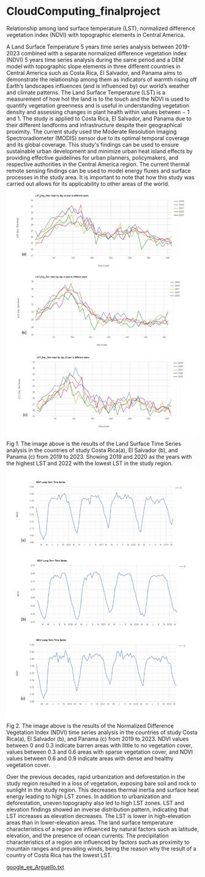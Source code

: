 # CloudComputing_finalproject
Relationship among land surface temperature (LST), normalized difference vegetation index (NDVI) with topographic elements in Central America.

A Land Surface Temperature 5 years time series analysis between 2019-2023 combined with a separate normalized difference vegetation index (NDVI) 5 years time series analysis during the same period and a DEM model with topographic slope elements in three different countries in Central America such as Costa Rica, El Salvador, and Panama aims to demonstrate the relationship among them as indicators of warmth rising off Earth’s landscapes influences (and is influenced by) our world’s weather and climate patterns. 
The Land Surface Temperature (LST) is a measurement of how hot the land is to the touch and the NDVI is used to quantify vegetation greenness and is useful in understanding vegetation density and assessing changes in plant health within values between − 1 and 1.
The study is applied to Costa Rica, El Salvador, and Panama due to their different landforms and infrastructure despite their geographical proximity. The current study used the Moderate Resolution Imaging Spectroradiometer (MODIS) sensor due to its optimal temporal coverage and its global coverage.
This study's findings can be used to ensure sustainable urban development and minimize urban heat island effects by providing effective guidelines for urban planners, policymakers, and respective authorities in the Central America region. The current thermal remote sensing findings can be used to model energy fluxes and surface processes in the study area. It is important to note that how this study was carried out allows for its applicability to other areas of the world.
![](images/LST5.jpg)
Fig 1. The image above is the results of the Land Surface Time Series analysis in the countries of study Costa Rica(a), El Salvador (b), and Panama (c) from 2019 to 2023.
Showing 2019 and 2020 as the years with the highest LST and 2022 with the lowest LST in the study region.
![](images/NDVI5.jpg)
Fig 2. The image above is the results of the Normalized Difference Vegetation Index (NDVI) time series analysis in the countries of study Costa Rica(a), El Salvador (b), and Panama (c) from 2019 to 2023.
NDVI values between 0 and 0.3 indicate barren areas with little to no vegetation cover, values between 0.3 and 0.6 areas with sparse vegetation cover, and NDVI values between 0.6 and 0.9 indicate areas with dense and healthy vegetation cover.

Over the previous decades, rapid urbanization and deforestation in the study region resulted in a loss of vegetation, exposing bare soil and rock to sunlight in the study region. This decreases thermal inertia and surface heat energy leading to high LST zones. In addition to urbanization and deforestation, uneven topography also led to high LST zones. LST and elevation findings showed an inverse distribution pattern, indicating that LST increases as elevation decreases. The LST is lower in high-elevation areas than in lower-elevation areas. The land surface temperature characteristics of a region are influenced by natural factors such as latitude, elevation, and the presence of ocean currents. The precipitation characteristics of a region are influenced by factors such as proximity to mountain ranges and prevailing winds, being the reason why the result of a country of Costa Rica has the lowest LST.

[google_ee_Arguello.txt](https://github.com/AriANCA/CloudComputing_finalproject/files/14964557/google_ee_Arguello.txt)

